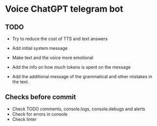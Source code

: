 # Voice ChatGPT telegram bot

## TODO
* Try to reduce the cost of TTS and text answers

* Add initial system message
* Make text and the voice more emotional
* Add the info on how much tokens is spent on the message
* Add the additional message of the grammatical and other mistakes in the text.

## Checks before commit

* Check TODO comments, console.logs, console.debugs and alerts
* Check for errors in console
* Check linter
